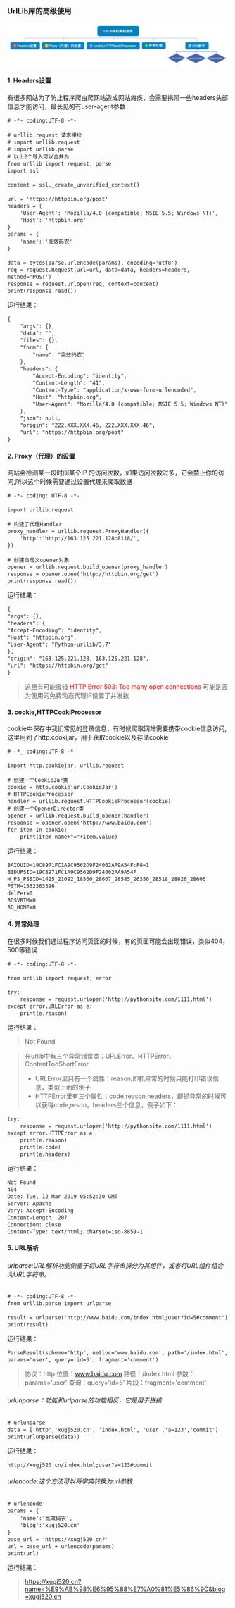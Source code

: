 ### UrlLib库的高级使用

<div align=center><img src="UrlLib库的高级使用.png"/></div>

#### 1. Headers设置
有很多网站为了防止程序爬虫爬网站造成网站瘫痪，会需要携带一些headers头部信息才能访问，最长见的有user-agent参数

```
# -*- coding:UTF-8 -*-

# urllib.request 请求模块
# import urllib.request
# import urllib.parse
# 以上2个导入可以合并为
from urllib import request, parse
import ssl

content = ssl._create_unverified_context()

url = 'https://httpbin.org/post'
headers = {
    'User-Agent': 'Mozilla/4.0 (compatible; MSIE 5.5; Windows NT)',
    'Host': 'httpbin.org'
}
params = {
    'name': '高效码农'
}

data = bytes(parse.urlencode(params), encoding='utf8')
req = request.Request(url=url, data=data, headers=headers, method='POST')
response = request.urlopen(req, context=content)
print(response.read())
```

运行结果：
```
{
    "args": {},
    "data": "",
    "files": {},
    "form": {
        "name": "高效码农"
    },
    "headers": {
        "Accept-Encoding": "identity",
        "Content-Length": "41",
        "Content-Type": "application/x-www-form-urlencoded",
        "Host": "httpbin.org",
        "User-Agent": "Mozilla/4.0 (compatible; MSIE 5.5; Windows NT)"
    },
    "json": null,
    "origin": "222.XXX.XXX.46, 222.XXX.XXX.46",
    "url": "https://httpbin.org/post"
}
```
#### 2. Proxy（代理）的设置
网站会检测某一段时间某个IP 的访问次数，如果访问次数过多，它会禁止你的访问,所以这个时候需要通过设置代理来爬取数据
```
# -*- coding: UTF-8 -*-

import urllib.request

# 构建了代理Handler
proxy_handler = urllib.request.ProxyHandler({
    'http':'http://163.125.221.128:8118/',
})

# 创建自定义opener对象
opener = urllib.request.build_opener(proxy_handler)
response = opener.open('http://httpbin.org/get')
print(response.read())
```

运行结果：
```
{
"args": {},
"headers": {
"Accept-Encoding": "identity",
"Host": "httpbin.org",
"User-Agent": "Python-urllib/3.7"
},
"origin": "163.125.221.128, 163.125.221.128",
"url": "https://httpbin.org/get"
}
```

> 这里有可能报错 <font color='red'>HTTP Error 503: Too many open connections</font> 可能是因为使用的免费动态代理IP设置了并发数

#### 3. cookie,HTTPCookiProcessor
cookie中保存中我们常见的登录信息，有时候爬取网站需要携带cookie信息访问,这里用到了http.cookijar，用于获取cookie以及存储cookie
```
# -*_ coding:UTF-8 -*-

import http.cookiejar, urllib.request

# 创建一个CookieJar类
cookie = http.cookiejar.CookieJar()
# HTTPCookieProcessor
handler = urllib.request.HTTPCookieProcessor(cookie)
# 创建一个OpenerDirector类
opener = urllib.request.build_opener(handler)
response = opener.open('http://www.baidu.com')
for item in cookie:
    print(item.name+"="+item.value)

```
运行结果：
```
BAIDUID=19C8971FC1A9C9562D9F24002AA9A54F:FG=1
BIDUPSID=19C8971FC1A9C9562D9F24002AA9A54F
H_PS_PSSID=1425_21092_18560_28607_28585_26350_28518_28626_28606
PSTM=1552363396
delPer=0
BDSVRTM=0
BD_HOME=0
```

#### 4. 异常处理
在很多时候我们通过程序访问页面的时候，有的页面可能会出现错误，类似404，500等错误
```
# -*- coding:UTF-8 -*-

from urllib import request, error

try:
    response = request.urlopen('http://pythonsite.com/1111.html')
except error.URLError as e:
    print(e.reason)
```
运行结果：
> Not Found

> 在urllb中有三个异常错误类：URLError、HTTPError、ContentTooShortError
>- URLError里只有一个属性：reason,即抓异常的时候只能打印错误信息，类似上面的例子
>- HTTPError里有三个属性：code,reason,headers，即抓异常的时候可以获得code,reson，headers三个信息，例子如下：

```
try:
    response = request.urlopen('http://pythonsite.com/1111.html')
except error.HTTPError as e:
    print(e.reason)
    print(e.code)
    print(e.headers)
```
运行结果：
```
Not Found
404
Date: Tue, 12 Mar 2019 05:52:30 GMT
Server: Apache
Vary: Accept-Encoding
Content-Length: 207
Connection: close
Content-Type: text/html; charset=iso-8859-1
```

#### 5. URL解析

###### urlparse:URL解析功能侧重于将URL字符串拆分为其组件，或者将URL组件组合为URL字符串。
```
# -*- coding:UTF-8 -*-
from urllib.parse import urlparse

result = urlparse('http://www.baidu.com/index.html;user?id=5#comment')
print(result)
```
运行结果：
```
ParseResult(scheme='http', netloc='www.baidu.com', path='/index.html', params='user', query='id=5', fragment='comment')
```
> 协议：http
  位置：www.baidu.com
  路径：/index.html
  参数：params='user'
  查询：query='id=5'
  片段：fragment='comment'

###### urlunparse：功能和urlparse的功能相反，它是用于拼接
```
# urlunparse
data = ['http','xugj520.cn', 'index.html', 'user','a=123','commit']
print(urlunparse(data))
```
运行结果：
```
http://xugj520.cn/index.html;user?a=123#commit
```
###### urlencode:这个方法可以将字典转换为url参数
```
# urlencode
params = {
    'name':'高效码农',
    'blog':'xugj520.cn'
}
base_url = 'https://xugj520.cn?'
url = base_url + urlencode(params)
print(url)
```
运行结果：
> https://xugj520.cn?name=%E9%AB%98%E6%95%88%E7%A0%81%E5%86%9C&blog=xugj520.cn

